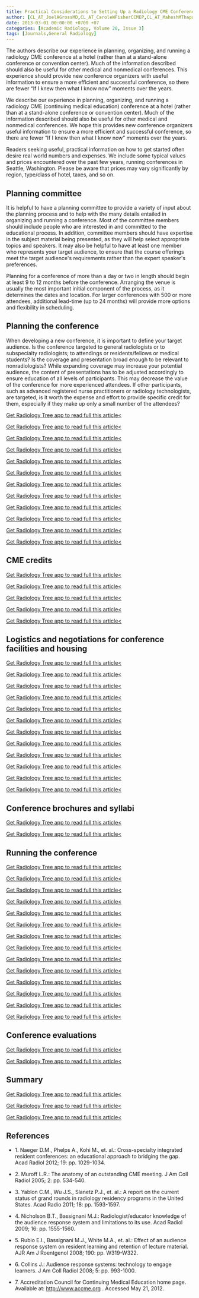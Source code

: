 ```yaml
---
title: Practical Considerations to Setting Up a Radiology CME Conference
author: [CL_AT_JoelAGrossMD,CL_AT_CaroleWFisherCCMEP,CL_AT_MaheshMThapaMD]
date: 2013-03-01 00:00:00 +0700 +07
categories: [Academic Radiology, Volume 20, Issue 3]
tags: [Journals,General Radiology]
---
```

The authors describe our experience in planning, organizing, and running a radiology CME conference at a hotel (rather than at a stand-alone conference or convention center). Much of the information described should also be useful for other medical and nonmedical conferences. This experience should provide new conference organizers with useful information to ensure a more efficient and successful conference, so there are fewer “If I knew then what I know now” moments over the years.

We describe our experience in planning, organizing, and running a radiology CME (continuing medical education) conference at a hotel (rather than at a stand-alone conference or convention center). Much of the information described should also be useful for other medical and nonmedical conferences. We hope this provides new conference organizers useful information to ensure a more efficient and successful conference, so there are fewer “If I knew then what I know now” moments over the years.

Readers seeking useful, practical information on how to get started often desire real world numbers and expenses. We include some typical values and prices encountered over the past few years, running conferences in Seattle, Washington. Please be aware that prices may vary significantly by region, type/class of hotel, taxes, and so on.

## Planning committee

It is helpful to have a planning committee to provide a variety of input about the planning process and to help with the many details entailed in organizing and running a conference. Most of the committee members should include people who are interested in and committed to the educational process. In addition, committee members should have expertise in the subject material being presented, as they will help select appropriate topics and speakers. It may also be helpful to have at least one member who represents your target audience, to ensure that the course offerings meet the target audience's requirements rather than the expert speaker's preferences.

Planning for a conference of more than a day or two in length should begin at least 9 to 12 months before the conference. Arranging the venue is usually the most important initial component of the process, as it determines the dates and location. For larger conferences with 500 or more attendees, additional lead-time (up to 24 months) will provide more options and flexibility in scheduling.

## Planning the conference

When developing a new conference, it is important to define your target audience. Is the conference targeted to general radiologists or to subspecialty radiologists; to attendings or residents/fellows or medical students? Is the coverage and presentation broad enough to be relevant to nonradiologists? While expanding coverage may increase your potential audience, the content of presentations has to be adjusted accordingly to ensure education of all levels of participants. This may decrease the value of the conference for more experienced attendees. If other participants, such as advanced registered nurse practitioners or radiology technologists, are targeted, is it worth the expense and effort to provide specific credit for them, especially if they make up only a small number of the attendees?

[Get Radiology Tree app to read full this article<](https://clinicalpub.com/app)

[Get Radiology Tree app to read full this article<](https://clinicalpub.com/app)

[Get Radiology Tree app to read full this article<](https://clinicalpub.com/app)

[Get Radiology Tree app to read full this article<](https://clinicalpub.com/app)

[Get Radiology Tree app to read full this article<](https://clinicalpub.com/app)

[Get Radiology Tree app to read full this article<](https://clinicalpub.com/app)

[Get Radiology Tree app to read full this article<](https://clinicalpub.com/app)

[Get Radiology Tree app to read full this article<](https://clinicalpub.com/app)

[Get Radiology Tree app to read full this article<](https://clinicalpub.com/app)

[Get Radiology Tree app to read full this article<](https://clinicalpub.com/app)

[Get Radiology Tree app to read full this article<](https://clinicalpub.com/app)

[Get Radiology Tree app to read full this article<](https://clinicalpub.com/app)

## CME credits

[Get Radiology Tree app to read full this article<](https://clinicalpub.com/app)

[Get Radiology Tree app to read full this article<](https://clinicalpub.com/app)

[Get Radiology Tree app to read full this article<](https://clinicalpub.com/app)

[Get Radiology Tree app to read full this article<](https://clinicalpub.com/app)

[Get Radiology Tree app to read full this article<](https://clinicalpub.com/app)

## Logistics and negotiations for conference facilities and housing

[Get Radiology Tree app to read full this article<](https://clinicalpub.com/app)

[Get Radiology Tree app to read full this article<](https://clinicalpub.com/app)

[Get Radiology Tree app to read full this article<](https://clinicalpub.com/app)

[Get Radiology Tree app to read full this article<](https://clinicalpub.com/app)

[Get Radiology Tree app to read full this article<](https://clinicalpub.com/app)

[Get Radiology Tree app to read full this article<](https://clinicalpub.com/app)

[Get Radiology Tree app to read full this article<](https://clinicalpub.com/app)

[Get Radiology Tree app to read full this article<](https://clinicalpub.com/app)

[Get Radiology Tree app to read full this article<](https://clinicalpub.com/app)

[Get Radiology Tree app to read full this article<](https://clinicalpub.com/app)

[Get Radiology Tree app to read full this article<](https://clinicalpub.com/app)

[Get Radiology Tree app to read full this article<](https://clinicalpub.com/app)

## Conference brochures and syllabi

[Get Radiology Tree app to read full this article<](https://clinicalpub.com/app)

[Get Radiology Tree app to read full this article<](https://clinicalpub.com/app)

## Running the conference

[Get Radiology Tree app to read full this article<](https://clinicalpub.com/app)

[Get Radiology Tree app to read full this article<](https://clinicalpub.com/app)

[Get Radiology Tree app to read full this article<](https://clinicalpub.com/app)

[Get Radiology Tree app to read full this article<](https://clinicalpub.com/app)

[Get Radiology Tree app to read full this article<](https://clinicalpub.com/app)

[Get Radiology Tree app to read full this article<](https://clinicalpub.com/app)

[Get Radiology Tree app to read full this article<](https://clinicalpub.com/app)

[Get Radiology Tree app to read full this article<](https://clinicalpub.com/app)

[Get Radiology Tree app to read full this article<](https://clinicalpub.com/app)

[Get Radiology Tree app to read full this article<](https://clinicalpub.com/app)

[Get Radiology Tree app to read full this article<](https://clinicalpub.com/app)

[Get Radiology Tree app to read full this article<](https://clinicalpub.com/app)

[Get Radiology Tree app to read full this article<](https://clinicalpub.com/app)

[Get Radiology Tree app to read full this article<](https://clinicalpub.com/app)

## Conference evaluations

[Get Radiology Tree app to read full this article<](https://clinicalpub.com/app)

[Get Radiology Tree app to read full this article<](https://clinicalpub.com/app)

## Summary

[Get Radiology Tree app to read full this article<](https://clinicalpub.com/app)

[Get Radiology Tree app to read full this article<](https://clinicalpub.com/app)

[Get Radiology Tree app to read full this article<](https://clinicalpub.com/app)

## References

- 1\. Naeger D.M., Phelps A., Kohi M., et. al.: Cross-specialty integrated resident conferences: an educational approach to bridging the gap. Acad Radiol 2012; 19: pp. 1029-1034.


- 2\. Muroff L.R.: The anatomy of an outstanding CME meeting. J Am Coll Radiol 2005; 2: pp. 534-540.


- 3\. Yablon C.M., Wu J.S., Slanetz P.J., et. al.: A report on the current status of grand rounds in radiology residency programs in the United States. Acad Radio 2011; 18: pp. 1593-1597.


- 4\. Nicholson B.T., Bassignani M.J.: Radiologist/educator knowledge of the audience response system and limitations to its use. Acad Radiol 2009; 16: pp. 1555-1560.


- 5\. Rubio E.I., Bassignani M.J., White M.A., et. al.: Effect of an audience response system on resident learning and retention of lecture material. AJR Am J Roentgenol 2008; 190: pp. W319-W322.


- 6\. Collins J.: Audience response systems: technology to engage learners. J Am Coll Radiol 2008; 5: pp. 993-1000.


- 7\.  Accreditation Council for Continuing Medical Education home page. Available at:  http://www.accme.org  . Accessed May 21, 2012.